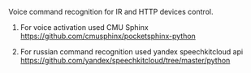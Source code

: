 Voice command recognition for IR and HTTP devices control. 

1. For voice activation used CMU Sphinx
https://github.com/cmusphinx/pocketsphinx-python

2. For russian command recognition used yandex speechkitcloud api
https://github.com/yandex/speechkitcloud/tree/master/python

